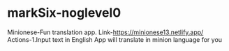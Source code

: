 # markSix-noglevel0
Minionese-Fun translation app. Link-https://minionese13.netlify.app/
Actions-1.Input text in English
App will translate in minion language for you
